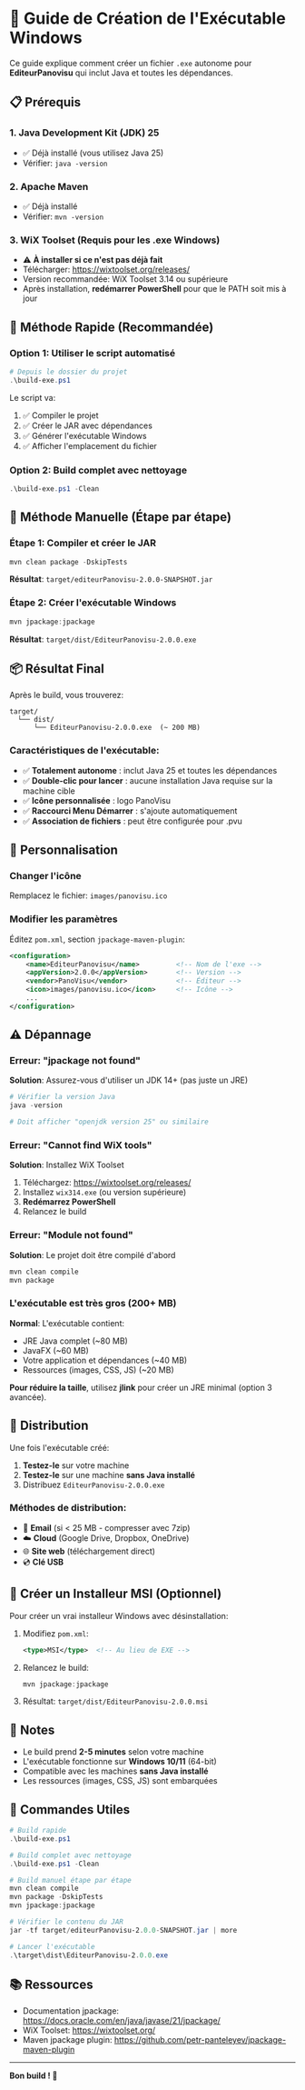 # 🚀 Guide de Création de l'Exécutable Windows

Ce guide explique comment créer un fichier `.exe` autonome pour **EditeurPanovisu** qui inclut Java et toutes les dépendances.

## 📋 Prérequis

### 1. **Java Development Kit (JDK) 25**
- ✅ Déjà installé (vous utilisez Java 25)
- Vérifier: `java -version`

### 2. **Apache Maven**
- ✅ Déjà installé
- Vérifier: `mvn -version`

### 3. **WiX Toolset** (Requis pour les .exe Windows)
- ⚠️ **À installer si ce n'est pas déjà fait**
- Télécharger: https://wixtoolset.org/releases/
- Version recommandée: WiX Toolset 3.14 ou supérieure
- Après installation, **redémarrer PowerShell** pour que le PATH soit mis à jour

## 🎯 Méthode Rapide (Recommandée)

### Option 1: Utiliser le script automatisé

```powershell
# Depuis le dossier du projet
.\build-exe.ps1
```

Le script va:
1. ✅ Compiler le projet
2. ✅ Créer le JAR avec dépendances
3. ✅ Générer l'exécutable Windows
4. ✅ Afficher l'emplacement du fichier

### Option 2: Build complet avec nettoyage

```powershell
.\build-exe.ps1 -Clean
```

## 🔧 Méthode Manuelle (Étape par étape)

### Étape 1: Compiler et créer le JAR

```powershell
mvn clean package -DskipTests
```

**Résultat**: `target/editeurPanovisu-2.0.0-SNAPSHOT.jar`

### Étape 2: Créer l'exécutable Windows

```powershell
mvn jpackage:jpackage
```

**Résultat**: `target/dist/EditeurPanovisu-2.0.0.exe`

## 📦 Résultat Final

Après le build, vous trouverez:

```
target/
  └── dist/
      └── EditeurPanovisu-2.0.0.exe  (~ 200 MB)
```

### Caractéristiques de l'exécutable:

- ✅ **Totalement autonome** : inclut Java 25 et toutes les dépendances
- ✅ **Double-clic pour lancer** : aucune installation Java requise sur la machine cible
- ✅ **Icône personnalisée** : logo PanoVisu
- ✅ **Raccourci Menu Démarrer** : s'ajoute automatiquement
- ✅ **Association de fichiers** : peut être configurée pour .pvu

## 🎨 Personnalisation

### Changer l'icône

Remplacez le fichier: `images/panovisu.ico`

### Modifier les paramètres

Éditez `pom.xml`, section `jpackage-maven-plugin`:

```xml
<configuration>
    <name>EditeurPanovisu</name>         <!-- Nom de l'exe -->
    <appVersion>2.0.0</appVersion>       <!-- Version -->
    <vendor>PanoVisu</vendor>            <!-- Éditeur -->
    <icon>images/panovisu.ico</icon>     <!-- Icône -->
    ...
</configuration>
```

## ⚠️ Dépannage

### Erreur: "jpackage not found"

**Solution**: Assurez-vous d'utiliser un JDK 14+ (pas juste un JRE)

```powershell
# Vérifier la version Java
java -version

# Doit afficher "openjdk version 25" ou similaire
```

### Erreur: "Cannot find WiX tools"

**Solution**: Installez WiX Toolset

1. Téléchargez: https://wixtoolset.org/releases/
2. Installez `wix314.exe` (ou version supérieure)
3. **Redémarrez PowerShell**
4. Relancez le build

### Erreur: "Module not found"

**Solution**: Le projet doit être compilé d'abord

```powershell
mvn clean compile
mvn package
```

### L'exécutable est très gros (200+ MB)

**Normal**: L'exécutable contient:
- JRE Java complet (~80 MB)
- JavaFX (~60 MB)
- Votre application et dépendances (~40 MB)
- Ressources (images, CSS, JS) (~20 MB)

**Pour réduire la taille**, utilisez **jlink** pour créer un JRE minimal (option 3 avancée).

## 🚀 Distribution

Une fois l'exécutable créé:

1. **Testez-le** sur votre machine
2. **Testez-le** sur une machine **sans Java installé**
3. Distribuez `EditeurPanovisu-2.0.0.exe`

### Méthodes de distribution:

- 📧 **Email** (si < 25 MB - compresser avec 7zip)
- ☁️ **Cloud** (Google Drive, Dropbox, OneDrive)
- 🌐 **Site web** (téléchargement direct)
- 💿 **Clé USB**

## 🔄 Créer un Installeur MSI (Optionnel)

Pour créer un vrai installeur Windows avec désinstallation:

1. Modifiez `pom.xml`:
   ```xml
   <type>MSI</type>  <!-- Au lieu de EXE -->
   ```

2. Relancez le build:
   ```powershell
   mvn jpackage:jpackage
   ```

3. Résultat: `target/dist/EditeurPanovisu-2.0.0.msi`

## 📝 Notes

- Le build prend **2-5 minutes** selon votre machine
- L'exécutable fonctionne sur **Windows 10/11** (64-bit)
- Compatible avec les machines **sans Java installé**
- Les ressources (images, CSS, JS) sont embarquées

## 🎯 Commandes Utiles

```powershell
# Build rapide
.\build-exe.ps1

# Build complet avec nettoyage
.\build-exe.ps1 -Clean

# Build manuel étape par étape
mvn clean compile
mvn package -DskipTests
mvn jpackage:jpackage

# Vérifier le contenu du JAR
jar -tf target/editeurPanovisu-2.0.0-SNAPSHOT.jar | more

# Lancer l'exécutable
.\target\dist\EditeurPanovisu-2.0.0.exe
```

## 📚 Ressources

- Documentation jpackage: https://docs.oracle.com/en/java/javase/21/jpackage/
- WiX Toolset: https://wixtoolset.org/
- Maven jpackage plugin: https://github.com/petr-panteleyev/jpackage-maven-plugin

---

**Bon build ! 🎉**

